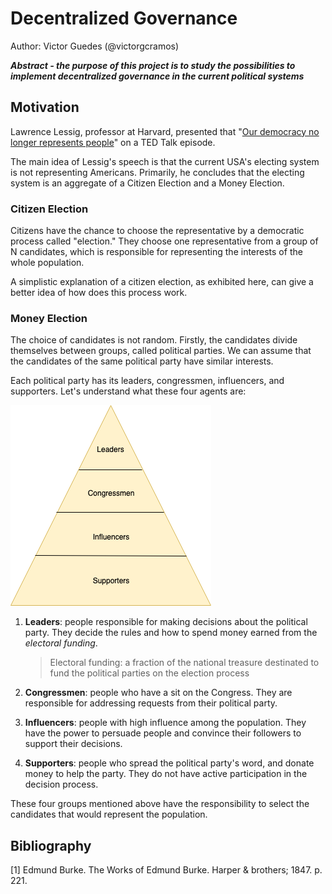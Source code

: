 # Decentralized Governance
Author: Victor Guedes (@victorgcramos)

***Abstract - the purpose of this project is to study the possibilities to implement decentralized governance in the current political systems***

## Motivation

Lawrence Lessig, professor at Harvard, presented that "[Our democracy no longer represents people](https://www.youtube.com/watch?v=PJy8vTu66tE)" on a TED Talk episode.

The main idea of Lessig's speech is that the current USA's electing system is not representing Americans. Primarily, he concludes that the electing system is an aggregate of a Citizen Election and a Money Election.

### Citizen Election
Citizens have the chance to choose the representative by a democratic process called "election." They choose one representative from a group of N candidates, which is responsible for representing the interests of the whole population.

A simplistic explanation of a citizen election, as exhibited here, can give a better idea of how does this process work.

### Money Election
The choice of candidates is not random. Firstly, the candidates divide themselves between groups, called political parties. We can assume that the candidates of the same political party have similar interests.

Each political party has its leaders, congressmen, influencers, and supporters. Let's understand what these four agents are:

![Political Party Pyramid](https://github.com/victorgcramos/decentralized-governance-tcc/blob/master/images/political-party-pyramid.png)

1. **Leaders**: people responsible for making decisions about the political party. They decide the rules and how to spend money earned from the _electoral funding_.
	> Electoral funding: a fraction of the national treasure destinated to fund the political parties on the election process 

2. **Congressmen**: people who have a sit on the Congress. They are responsible for addressing requests from their political party.

3. **Influencers**: people with high influence among the population. They have the power to persuade people and convince their followers to support their decisions.

4. **Supporters**: people who spread the political party's word, and donate money to help the party. They do not have active participation in the decision process.

These four groups mentioned above have the responsibility to select the candidates that would represent the population.

<!--Edmund Burke defines a representative democracy as
> "Their wishes ought to have great weight with him; their opinion, high respect; their business, unremitted attention. It is his duty to sacrifice his repose, his pleasures, his satisfaction, to theirs" [1];-->

## Bibliography
[1] Edmund Burke. The Works of Edmund Burke. Harper & brothers; 1847. p. 221.
